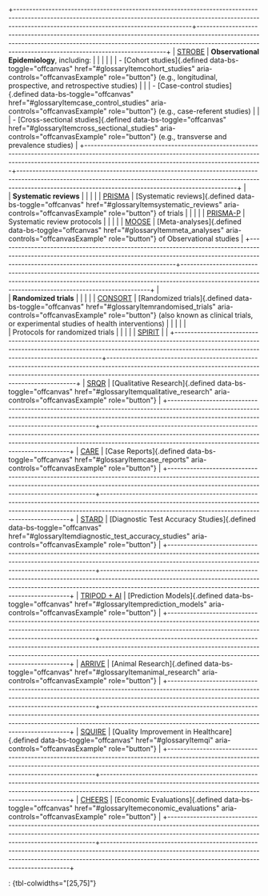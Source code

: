 +-------------------------------------------------------------------------------------------------------------------------------------------------------------------------------------------------------------------+--------------------------------------------------------------------------------------------------------------------------------------------------------------------------------------------------------------------------------+
| [STROBE](guidelines/strobe)                                                                                                                                                                                       | **Observational Epidemiology**, including:                                                                                                                                                                                     |
|                                                                                                                                                                                                                   |                                                                                                                                                                                                                                |
|                                                                                                                                                                                                                   | -   [Cohort studies]{.defined data-bs-toggle="offcanvas" href="#glossaryItemcohort_studies" aria-controls="offcanvasExample" role="button"} (e.g., longitudinal, prospective, and retrospective studies)                       |
|                                                                                                                                                                                                                   | -   [Case-control studies]{.defined data-bs-toggle="offcanvas" href="#glossaryItemcase_control_studies" aria-controls="offcanvasExample" role="button"} (e.g., case-referent studies)                                          |
|                                                                                                                                                                                                                   | -   [Cross-sectional studies]{.defined data-bs-toggle="offcanvas" href="#glossaryItemcross_sectional_studies" aria-controls="offcanvasExample" role="button"} (e.g., transverse and prevalence studies)                        |
+-------------------------------------------------------------------------------------------------------------------------------------------------------------------------------------------------------------------+--------------------------------------------------------------------------------------------------------------------------------------------------------------------------------------------------------------------------------+
| <br>                                                                                                                                                                                                              | **Systematic reviews**                                                                                                                                                                                                         |
|                                                                                                                                                                                                                   |                                                                                                                                                                                                                                |
| [PRISMA](guidelines/prisma)                                                                                                                                                                                       | [Systematic reviews]{.defined data-bs-toggle="offcanvas" href="#glossaryItemsystematic_reviews" aria-controls="offcanvasExample" role="button"} of trials                                                                      |
|                                                                                                                                                                                                                   |                                                                                                                                                                                                                                |
| [PRISMA-P](https://www.equator-network.org/reporting-guidelines/prisma-protocols/)                                                                                                                                | Systematic review protocols                                                                                                                                                                                                    |
|                                                                                                                                                                                                                   |                                                                                                                                                                                                                                |
| [MOOSE](https://www.equator-network.org/reporting-guidelines/meta-analysis-of-observational-studies-in-epidemiology-a-proposal-for-reporting-meta-analysis-of-observational-studies-in-epidemiology-moose-group/) | [Meta-analyses]{.defined data-bs-toggle="offcanvas" href="#glossaryItemmeta_analyses" aria-controls="offcanvasExample" role="button"} of Observational studies                                                                 |
+-------------------------------------------------------------------------------------------------------------------------------------------------------------------------------------------------------------------+--------------------------------------------------------------------------------------------------------------------------------------------------------------------------------------------------------------------------------+
| <br>                                                                                                                                                                                                              | **Randomized trials**                                                                                                                                                                                                          |
|                                                                                                                                                                                                                   |                                                                                                                                                                                                                                |
| [CONSORT](https://www.equator-network.org/reporting-guidelines/consort/)                                                                                                                                          | [Randomized trials]{.defined data-bs-toggle="offcanvas" href="#glossaryItemrandomised_trials" aria-controls="offcanvasExample" role="button"} (also known as clinical trials, or experimental studies of health interventions) |
|                                                                                                                                                                                                                   |                                                                                                                                                                                                                                |
| <br>                                                                                                                                                                                                              | Protocols for randomized trials                                                                                                                                                                                                |
|                                                                                                                                                                                                                   |                                                                                                                                                                                                                                |
| [SPIRIT](https://www.equator-network.org/reporting-guidelines/spirit-2013-statement-defining-standard-protocol-items-for-clinical-trials/)                                                                        |                                                                                                                                                                                                                                |
+-------------------------------------------------------------------------------------------------------------------------------------------------------------------------------------------------------------------+--------------------------------------------------------------------------------------------------------------------------------------------------------------------------------------------------------------------------------+
| [SRQR](guidelines/srqr)                                                                                                                                                                                           | [Qualitative Research]{.defined data-bs-toggle="offcanvas" href="#glossaryItemqualitative_research" aria-controls="offcanvasExample" role="button"}                                                                            |
+-------------------------------------------------------------------------------------------------------------------------------------------------------------------------------------------------------------------+--------------------------------------------------------------------------------------------------------------------------------------------------------------------------------------------------------------------------------+
| [CARE](guidelines/care)                                                                                                                                                                                           | [Case Reports]{.defined data-bs-toggle="offcanvas" href="#glossaryItemcase_reports" aria-controls="offcanvasExample" role="button"}                                                                                            |
+-------------------------------------------------------------------------------------------------------------------------------------------------------------------------------------------------------------------+--------------------------------------------------------------------------------------------------------------------------------------------------------------------------------------------------------------------------------+
| [STARD](guidelines/stard)                                                                                                                                                                                         | [Diagnostic Test Accuracy Studies]{.defined data-bs-toggle="offcanvas" href="#glossaryItemdiagnostic_test_accuracy_studies" aria-controls="offcanvasExample" role="button"}                                                    |
+-------------------------------------------------------------------------------------------------------------------------------------------------------------------------------------------------------------------+--------------------------------------------------------------------------------------------------------------------------------------------------------------------------------------------------------------------------------+
| [TRIPOD + AI](https://www.equator-network.org/reporting-guidelines/tripod-statement/)                                                                                                                             | [Prediction Models]{.defined data-bs-toggle="offcanvas" href="#glossaryItemprediction_models" aria-controls="offcanvasExample" role="button"}                                                                                  |
+-------------------------------------------------------------------------------------------------------------------------------------------------------------------------------------------------------------------+--------------------------------------------------------------------------------------------------------------------------------------------------------------------------------------------------------------------------------+
| [ARRIVE](guidelines/arrive)                                                                                                                                                                                       | [Animal Research]{.defined data-bs-toggle="offcanvas" href="#glossaryItemanimal_research" aria-controls="offcanvasExample" role="button"}                                                                                      |
+-------------------------------------------------------------------------------------------------------------------------------------------------------------------------------------------------------------------+--------------------------------------------------------------------------------------------------------------------------------------------------------------------------------------------------------------------------------+
| [SQUIRE](guidelines/squire)                                                                                                                                                                                       | [Quality Improvement in Healthcare]{.defined data-bs-toggle="offcanvas" href="#glossaryItemqi" aria-controls="offcanvasExample" role="button"}                                                                                 |
+-------------------------------------------------------------------------------------------------------------------------------------------------------------------------------------------------------------------+--------------------------------------------------------------------------------------------------------------------------------------------------------------------------------------------------------------------------------+
| [CHEERS](https://www.equator-network.org/reporting-guidelines/cheers/)                                                                                                                                            | [Economic Evaluations]{.defined data-bs-toggle="offcanvas" href="#glossaryItemeconomic_evaluations" aria-controls="offcanvasExample" role="button"}                                                                            |
+-------------------------------------------------------------------------------------------------------------------------------------------------------------------------------------------------------------------+--------------------------------------------------------------------------------------------------------------------------------------------------------------------------------------------------------------------------------+

: {tbl-colwidths="\[25,75\]"}